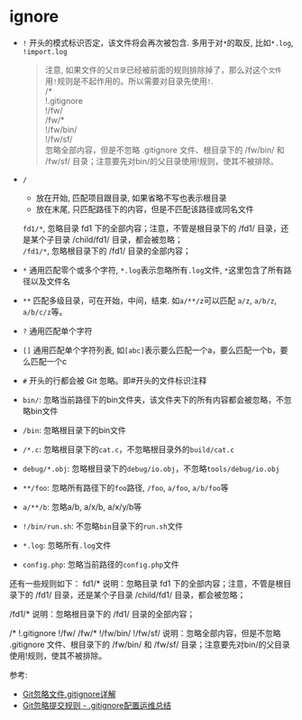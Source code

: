 # ignore

- `!` 开头的模式标识否定，该文件将会再次被包含. 多用于对`*`的取反, 比如`*.log`, `!import.log`

    > 注意, 如果文件的父`目录`已经被前面的规则排除掉了，那么对这个`文件`用`!`规则是不起作用的。所以需要对目录先使用`!`.  
    > /*  
    > !.gitignore  
    > !/fw/   
    > /fw/*  
    > !/fw/bin/  
    > !/fw/sf/  
    > 忽略全部内容，但是不忽略 .gitignore 文件、根目录下的 /fw/bin/ 和 /fw/sf/ 目录；注意要先对bin/的父目录使用!规则，使其不被排除。


- `/` 
    - 放在开始, 匹配项目跟目录, 如果省略不写也表示根目录
    - 放在末尾, 只匹配路径下的内容，但是不匹配该路径或同名文件

    `fd1/*`, 忽略目录 fd1 下的全部内容；注意，不管是根目录下的 /fd1/ 目录，还是某个子目录 /child/fd1/ 目录，都会被忽略；  
    `/fd1/*`, 忽略根目录下的 /fd1/ 目录的全部内容；



- `*` 通用匹配零个或多个字符, `*.log`表示忽略所有`.log`文件, `*`这里包含了所有路径以及文件名
- `**` 匹配多级目录，可在开始，中间，结束. 如`a/**/z`可以匹配 `a/z`, `a/b/z`, `a/b/c/z`等。
- `?` 通用匹配单个字符
- `[]` 通用匹配单个字符列表, 如`[abc]`表示要么匹配一个a，要么匹配一个b，要么匹配一个c
- `#` 开头的行都会被 Git 忽略。即#开头的文件标识注释



- `bin/`: 忽略当前路径下的bin文件夹，该文件夹下的所有内容都会被忽略，不忽略bin文件
- `/bin`: 忽略根目录下的bin文件
- `/*.c`: 忽略根目录下的`cat.c`，不忽略根目录外的`build/cat.c`
- `debug/*.obj`: 忽略根目录下的`debug/io.obj`，不忽略`tools/debug/io.obj`
- `**/foo`: 忽略所有路径下的`foo`路径, `/foo`, `a/foo`, `a/b/foo`等
- `a/**/b`: 忽略a/b, a/x/b, a/x/y/b等
- `!/bin/run.sh`: 不忽略`bin`目录下的`run.sh`文件
- `*.log`: 忽略所有`.log`文件
- `config.php`: 忽略当前路径的`config.php`文件


还有一些规则如下：
fd1/*
说明：忽略目录 fd1 下的全部内容；注意，不管是根目录下的 /fd1/ 目录，还是某个子目录 /child/fd1/ 目录，都会被忽略；
 
/fd1/*
说明：忽略根目录下的 /fd1/ 目录的全部内容；
 
/*
!.gitignore
!/fw/ 
/fw/*
!/fw/bin/
!/fw/sf/
说明：忽略全部内容，但是不忽略 .gitignore 文件、根目录下的 /fw/bin/ 和 /fw/sf/ 目录；注意要先对bin/的父目录使用!规则，使其不被排除。



参考:
- [Git忽略文件.gitignore详解](https://blog.csdn.net/ThinkWon/article/details/101447866)
- [Git忽略提交规则 - .gitignore配置运维总结](https://www.cnblogs.com/kevingrace/p/5690241.html)